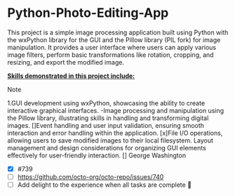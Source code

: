 # Python-Photo-Editing-App
This project is a simple image processing application built using Python with the wxPython library for the GUI and the Pillow library (PIL fork) for image manipulation. It provides a user interface where users can apply various image filters, perform basic transformations like rotation, cropping, and resizing, and export the modified image.

<u><b>Skills demonstrated in this project include:</b></u>

> [!NOTE]
> 1.GUI development using wxPython, showcasing the ability to create interactive graphical interfaces.
> -Image processing and manipulation using the Pillow library, illustrating skills in handling and transforming digital images.
 []Event handling and user input validation, ensuring smooth interaction and error handling within the application.
 [x]File I/O operations, allowing users to save modified images to their local filesystem.
>Layout management and design considerations for organizing GUI elements effectively for user-friendly interaction.
> [] George Washington
> - [x] #739
> - [ ] https://github.com/octo-org/octo-repo/issues/740
> - [ ] Add delight to the experience when all tasks are complete :tada:


